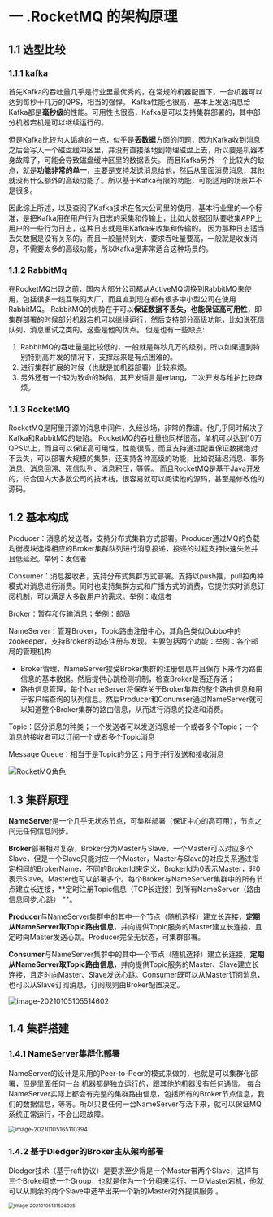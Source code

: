 # 一 .RocketMQ 的架构原理

## 1.1 选型比较

### 1.1.1 kafka

首先Kafka的吞吐量几乎是行业里最优秀的，在常规的机器配置下，一台机器可以达到每秒十几万的QPS，相当的强悍。
Kafka性能也很高，基本上发送消息给Kafka都是**毫秒级**的性能。可用性也很高，Kafka是可以支持集群部署的，其中部分机器宕机是可以继续运行的。

但是Kafka比较为人诟病的一点，似乎是**丢数据**方面的问题，因为Kafka收到消息之后会写入一个磁盘缓冲区里，并没有直接落地到物理磁盘上去，所以要是机器本身故障了，可能会导致磁盘缓冲区里的数据丢失。
而且Kafka另外一个比较大的缺点，就是**功能非常的单一**，主要是支持发送消息给他，然后从里面消费消息，其他就没有什么额外的高级功能了。所以基于Kafka有限的功能，可能适用的场景并不是很多。

因此综上所述，以及查阅了Kafka技术在各大公司里的使用，基本行业里的一个标准，是把Kafka用在用户行为日志的采集和传输上，比如大数据团队要收集APP上用户的一些行为日志，这种日志就是用Kafka来收集和传输的。
因为那种日志适当丢失数据是没有关系的，而且一般量特别大，要求吞吐量要高，一般就是收发消息，不需要太多的高级功能，所以Kafka是非常适合这种场景的。  

### 1.1.2 RabbitMq

在RocketMQ出现之前，国内大部分公司都从ActiveMQ切换到RabbitMQ来使用，包括很多一线互联网大厂，而且直到现在都有很多中小型公司在使用RabbitMQ。
RabbitMQ的优势在于可以**保证数据不丢失，也能保证高可用性**，即集群部署的时候部分机器宕机可以继续运行，然后支持部分高级功能，比如说死信队列，消息重试之类的，这些是他的优点。
但是也有一些缺点:

1. RabbitMQ的吞吐量是比较低的，一般就是每秒几万的级别，所以如果遇到特别特别高并发的情况下，支撑起来是有点困难的。
2. 进行集群扩展的时候（也就是加机器部署）比较麻烦。
3. 另外还有一个较为致命的缺陷，其开发语言是erlang，二次开发与维护比较麻烦。

### 1.1.3 RocketMQ  

RocketMQ是阿里开源的消息中间件，久经沙场，非常的靠谱。他几乎同时解决了Kafka和RabbitMQ的缺陷。
RocketMQ的吞吐量也同样很高，单机可以达到10万QPS以上，而且可以保证高可用性，性能很高，而且支持通过配置保证数据绝对不丢失，可以部署大规模的集群，还支持各种高级的功能，比如说延迟消息、事务消息、消息回溯、死信队列、消息积压，等等。
而且RocketMQ是基于Java开发的，符合国内大多数公司的技术栈，很容易就可以阅读他的源码，甚至是修改他的源码。  

## 1.2 基本构成

Producer：消息的发送者，支持分布式集群方式部署。Producer通过MQ的负载均衡模块选择相应的Broker集群队列进行消息投递，投递的过程支持快速失败并且低延迟。举例：发信者

Consumer：消息接收者，支持分布式集群方式部署。支持以push推，pull拉两种模式对消息进行消费。同时也支持集群方式和广播方式的消费，它提供实时消息订阅机制，可以满足大多数用户的需求。举例：收信者

Broker：暂存和传输消息；举例：邮局

NameServer：管理Broker，Topic路由注册中心，其角色类似Dubbo中的zookeeper，支持Broker的动态注册与发现。主要包括两个功能：举例：各个邮局的管理机构

- Broker管理，NameServer接受Broker集群的注册信息并且保存下来作为路由信息的基本数据。然后提供心跳检测机制，检查Broker是否还存活；
- 路由信息管理，每个NameServer将保存关于Broker集群的整个路由信息和用于客户端查询的队列信息。然后Producer和Conumser通过NameServer就可以知道整个Broker集群的路由信息，从而进行消息的投递和消费。

Topic：区分消息的种类；一个发送者可以发送消息给一个或者多个Topic；一个消息的接收者可以订阅一个或者多个Topic消息

Message Queue：相当于是Topic的分区；用于并行发送和接收消息

![RocketMQ角色](https://gitee.com/adambang/pic/raw/master/RocketMQ%E8%A7%92%E8%89%B2.jpg)

## 1.3 集群原理

**NameServer**是一个几乎无状态节点，可集群部署（保证中心的高可用），节点之间无任何信息同步。

**Broker**部署相对复杂，Broker分为Master与Slave，一个Master可以对应多个Slave，但是一个Slave只能对应一个Master，Master与Slave的对应关系通过指定相同的BrokerName，不同的BrokerId来定义，BrokerId为0表示Master，非0表示Slave。Master也可以部署多个。每个Broker与NameServer集群中的所有节点建立长连接，**定时注册Topic信息（TCP长连接）到所有NameServer（路由信息同步,心跳） **。

**Producer**与NameServer集群中的其中一个节点（随机选择）建立长连接，**定期从NameServer取Topic路由信息**，并向提供Topic服务的Master建立长连接，且定时向Master发送心跳。Producer完全无状态，可集群部署。

**Consumer**与NameServer集群中的其中一个节点（随机选择）建立长连接，**定期从NameServer取Topic路由信息**，并向提供Topic服务的Master、Slave建立长连接，且定时向Master、Slave发送心跳。Consumer既可以从Master订阅消息，也可以从Slave订阅消息，订阅规则由Broker配置决定。

![image-20210105105514602](C:\Users\zhaozhixiang\AppData\Roaming\Typora\typora-user-images\image-20210105105514602.png)

## 1.4 集群搭建

### 1.4.1 NameServer集群化部署  

NameServer的设计是采用的Peer-to-Peer的模式来做的，也就是可以集群化部署，但是里面任何一台
机器都是独立运行的，跟其他的机器没有任何通信。
每台NameServer实际上都会有完整的集群路由信息，包括所有的Broker节点信息，我们的数据信息，等等。所以只要任何一台NameServer存活下来，就可以保证MQ系统正常运行，不会出现故障。  

<img src="https://gitee.com/adambang/pic/raw/master/20210105165110.png" alt="image-20210105165110394" style="zoom: 80%;" />

### 1.4.2  基于Dledger的Broker主从架构部署  

Dledger技术（基于raft协议）是要求至少得是一个Master带两个Slave，这样有三个Broke组成一个Group，也就是作为一个分组来运行。一旦Master宕机，他就可以从剩余的两个Slave中选举出来一个新的Master对外提供服务 。

<img src="https://gitee.com/adambang/pic/raw/master/20210105181527.png" alt="image-20210105181526925" style="zoom:67%;" />